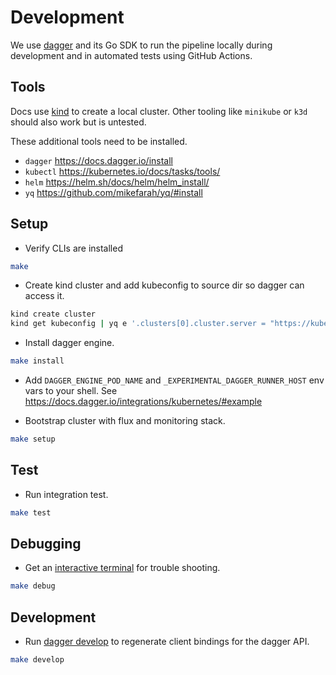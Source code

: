 # Development

We use [dagger](https://docs.dagger.io/) and its Go SDK to run the pipeline
locally during development and in automated tests using GitHub Actions.

## Tools

Docs use [kind](https://kind.sigs.k8s.io/docs/user/quick-start/) to create a local cluster. 
Other tooling like `minikube` or `k3d` should also work but is untested.

These additional tools need to be installed.

- `dagger` https://docs.dagger.io/install
- `kubectl` https://kubernetes.io/docs/tasks/tools/
- `helm` https://helm.sh/docs/helm/helm_install/
- `yq` https://github.com/mikefarah/yq/#install

## Setup

- Verify CLIs are installed

```sh
make
```

- Create kind cluster and add kubeconfig to source dir so dagger can access it.

```sh
kind create cluster
kind get kubeconfig | yq e '.clusters[0].cluster.server = "https://kubernetes.default"' - > green-reviews-test-kubeconfig
```

- Install dagger engine. 

```sh
make install
```

- Add `DAGGER_ENGINE_POD_NAME` and `_EXPERIMENTAL_DAGGER_RUNNER_HOST` env vars to your shell. See https://docs.dagger.io/integrations/kubernetes/#example

- Bootstrap cluster with flux and monitoring stack.

```sh
make setup
```

## Test

- Run integration test.

```sh
make test
```

## Debugging

- Get an [interactive terminal](https://docs.dagger.io/api/terminal/) for trouble shooting.

```sh
make debug
```

## Development

- Run [dagger develop](https://docs.dagger.io/reference/cli/#dagger-develop) to
regenerate client bindings for the dagger API.

```sh
make develop
```

